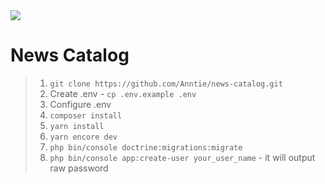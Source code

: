 <img src="https://symfony.com/images/logos/header-logo.svg">

# News Catalog
> 1. `git clone https://github.com/Anntie/news-catalog.git`
> 2. Create .env - `cp .env.example .env`
> 3. Configure .env
> 4. `composer install`
> 5. `yarn install`
> 6. `yarn encore dev`
> 7. `php bin/console doctrine:migrations:migrate`
> 8. `php bin/console app:create-user your_user_name` - it will output raw password 
